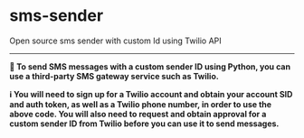 # sms-sender
Open source sms sender with custom Id using Twilio API

-----------------------

**📲 To send SMS messages with a custom sender ID using Python, you can use a third-party SMS gateway service such as Twilio.**

**ℹ️ You will need to sign up for a Twilio account and obtain your account SID and auth token, as well as a Twilio phone number, in order to use the above code. You will also need to request and obtain approval for a custom sender ID from Twilio before you can use it to send messages.**
